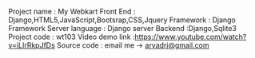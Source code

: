 Project name     : My Webkart
Front End        : Django,HTML5,JavaScript,Bootsrap,CSS,Jquery
Framework        : Django Framework
Server language  : Django server
Backend          :Django,Sqlite3
Project code     : wt103
Video demo link  :https://www.youtube.com/watch?v=iLIrRkpJfDs
Source code      : email me -> aryadrj@gmail.com
